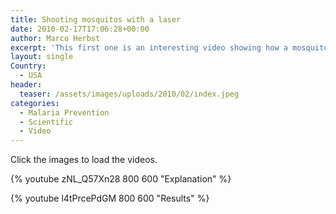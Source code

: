 ```yaml
---
title: Shooting mosquitos with a laser
date: 2010-02-17T17:06:28+00:00
author: Marco Herbst
excerpt: 'This first one is an interesting video showing how a mosquito is killed with the aid of laser. The second video shows the effects of the laser on the mosquito, the high quality images clearly show how the mosquito gets burned. '
layout: single
Country:
  - USA
header:
  teaser: /assets/images/uploads/2010/02/index.jpeg
categories:
  - Malaria Prevention
  - Scientific
  - Video
---
```


Click the images to load the videos.

{% youtube zNL_Q57Xn28 800 600 "Explanation" %}

{% youtube l4tPrcePdGM 800 600 "Results" %}